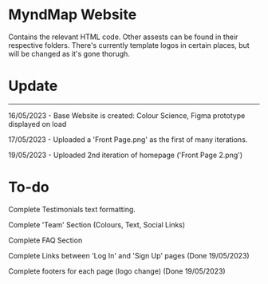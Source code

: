 # MyndMap Website

Contains the relevant HTML code. Other assests can be found in their respective folders. There's currently template logos in certain places, but will be changed as it's gone thorugh.

# Update
--- ---
16/05/2023 - Base Website is created: Colour Science, Figma prototype displayed on load

17/05/2023 - Uploaded a 'Front Page.png' as the first of many iterations. 

19/05/2023 - Uploaded 2nd iteration of homepage ('Front Page 2.png')

# To-do 
Complete Testimonials text formatting.

Complete 'Team' Section (Colours, Text, Social Links)

Complete FAQ Section

Complete Links between 'Log In' and 'Sign Up' pages (Done 19/05/2023)

Complete footers for each page (logo change) (Done 19/05/2023)
